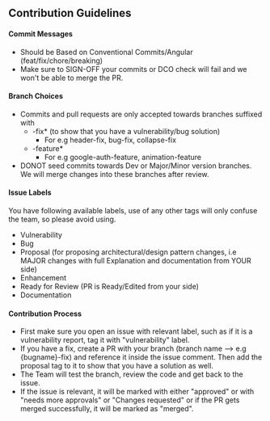 ## Contribution Guidelines

#### Commit Messages

- Should be Based on Conventional Commits/Angular (feat/fix/chore/breaking)
- Make sure to SIGN-OFF your commits or DCO check will fail and we won't be able to merge the PR.

#### Branch Choices

- Commits and pull requests are only accepted towards branches suffixed with
  - -fix\* (to show that you have a vulnerability/bug solution)
    - For e.g header-fix, bug-fix, collapse-fix
  - -feature\*
    - For e.g google-auth-feature, animation-feature
- DONOT seed commits towards Dev or Major/Minor version branches. We will merge changes into these branches after review.

#### Issue Labels

You have following available labels, use of any other tags will only confuse the team, so please avoid using.

- Vulnerability
- Bug
- Proposal (for proposing architectural/design pattern changes, i.e MAJOR changes with full Explanation and documentation from YOUR side)
- Enhancement
- Ready for Review (PR is Ready/Edited from your side)
- Documentation

#### Contribution Process

- First make sure you open an issue with relevant label, such as if it is a vulnerability report, tag it with "vulnerability" label.
- If you have a fix, create a PR with your branch (branch name --> e.g {bugname}-fix) and reference it inside the issue comment. Then add the proposal tag to it to show that you have a solution as well.
- The Team will test the branch, review the code and get back to the issue.
- If the issue is relevant, it will be marked with either "approved" or with "needs more approvals" or "Changes requested" or if the PR gets merged successfully, it will be marked as "merged".
